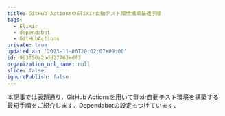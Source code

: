 ```yaml
---
title: GitHub ActionsのElixir自動テスト環境構築最短手順
tags:
  - Elixir
  - dependabot
  - GitHubActions
private: true
updated_at: '2023-11-06T20:02:07+09:00'
id: 993f50a2add27763edf3
organization_url_name: null
slide: false
ignorePublish: false
---
```

本記事では表題通り，GitHub Actionsを用いてElixir自動テスト環境を構築する最短手順をご紹介します．Dependabotの設定もつけています．

